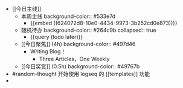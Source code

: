 - [[今日主线]]
	- 本周主线
	  background-color:: #533e7d
		- {{embed ((624072d8-10e0-4434-9973-3b252cd0e873))}}
	- 随机待办
	  background-color:: #264c9b
	  collapsed:: true
		- {{query (todo later)}}
	- [[今日聚焦]] (4h)
	  background-color:: #497d46
		- Writing Blog！
			- Three Articles，One Weekly
	- [[今日奖赏]] (0.5h)
	  background-color:: #49767b
- #random-thought 开始使用 logseq 的 [[templates]] 功能
-